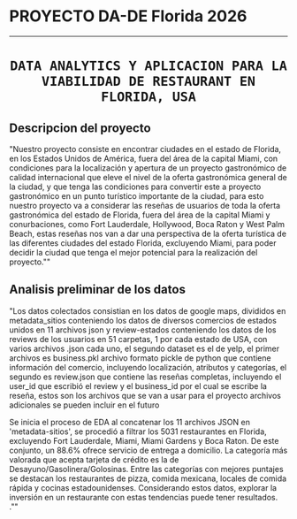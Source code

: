 # **PROYECTO DA-DE Florida 2026**

- - -

# <h1 align="center">**`DATA ANALYTICS Y APLICACION PARA LA VIABILIDAD DE RESTAURANT EN FLORIDA, USA`**</h1>

## **Descripcion del proyecto**

"Nuestro proyecto consiste en encontrar ciudades en el estado de Florida, en los Estados Unidos de América, fuera del área de la capital Miami, con condiciones para la localización y apertura de un proyecto gastronómico de calidad internacional que eleve el nivel de la oferta gastronómica general de la ciudad, y que tenga las condiciones para convertir este a proyecto gastronómico en un punto turístico importante de la ciudad, para esto nuestro proyecto va a considerar las reseñas de usuarios de toda la oferta gastronómica del estado de Florida, fuera del área de la capital Miami y conurbaciones, como Fort Lauderdale, Hollywood, Boca Raton y West Palm Beach, estas reseñas nos van a dar una perspectiva de la oferta turística de las diferentes ciudades del estado Florida, excluyendo Miami, para poder decidir la ciudad que tenga el mejor potencial para la realización del proyecto.""

## **Analisis preliminar de los datos**

"Los datos colectados consistian en los datos de google maps, divididos en metadata_sitios conteniendo los datos de diversos comercios de estados unidos en 11 archivos json y review-estados conteniendo los datos de los reviews de los usuarios en 51 carpetas, 1 por cada estado de USA, con varios archivos .json cada uno, el segundo dataset es el de yelp, el primer archivos es business.pkl archivo formato pickle de python que contiene información del comercio, incluyendo localización, atributos y categorías, el segundo es review.json que contiene las reseñas completas, incluyendo el user_id que escribió el review y el business_id por el cual se escribe la reseña, estos son los archivos que se van a usar para el proyecto archivos adicionales se pueden incluir en el futuro 

Se inicia el proceso de EDA al concatenar los 11 archivos JSON en 'metadata-sitios', se procedió a filtrar los 5031 restaurantes en Florida, excluyendo Fort Lauderdale, Miami, Miami Gardens y Boca Raton. De este conjunto, un 88.6% ofrece servicio de entrega a domicilio. La categoría más valorada que acepta tarjeta de crédito es la de Desayuno/Gasolinera/Golosinas. Entre las categorías con mejores puntajes se destacan los restaurantes de pizza, comida mexicana, locales de comida rápida y cocinas estadounidenses. Considerando estos datos, explorar la inversión en un restaurante con estas tendencias puede tener resultados.
.""
